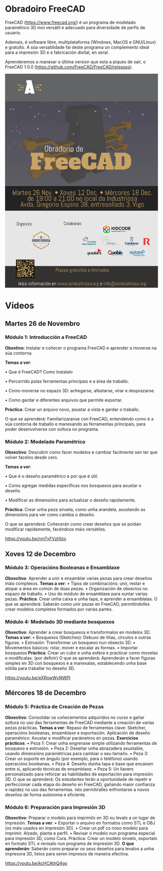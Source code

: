 # Obradoiro FreeCAD

FreeCAD (https://www.freecad.org/) é un programa de modelado paramétrico 3D moi versátil e adecuado para diversidade de perfís de usuario.

Ademais, é software libre, multiplataforma (Windows, MacOS e GNU/Linux) e gratuíto. A súa versatilidade fai deste programa un complemento ideal para a impresión 3D e a fabricación dixital, en xeral.

Aprenderemos a manexar a última version que esta a piques de sair, o FreeCAD 1.0.0 (https://github.com/FreeCAD/FreeCAD/releases).

<img src="./images/Cartel_FreeCAD_web.jpg" width="1000" />

# Vídeos

## Martes 26 de Novembro

### Módulo 1: Introducción a FreeCAD

**Obxetivo**: Instalar e coñecer o programa FreeCAD e aprender a moverse na
súa contorna.

**Temas a ver**:

• Que é FreeCAD? Como instalalo

• Percorrido polas ferramentas principais e a área de traballo.

• Como moverse no espazo 3D: achegarse, afastarse, virar e desprazarse.

• Como gardar e diferentes arquivos que permite exportar.

**Práctica**: Crear un arquivo novo, axustar a vista e gardar o traballo.

O que se aprenderá: Familiarizaranse con FreeCAD, entendendo como é a súa contorna de traballo e manexando as ferramentas principais, para poder desenvolverse con soltura no programa.

### Módulo 2: Modelado Paramétrico

**Obxectivo**: Descubrir como facer modelos e cambiar facilmente sen ter que volver facelos
desde cero.

**Temas a ver**:

• Que é o deseño paramétrico e por que é útil.

• Como agregar medidas específicas nos bosquexos para axustar o deseño.

• Modificar as dimensións para actualizar o deseño rapidamente.

**Práctica**: Crear unha peza sinxela, como unha arandela, axustando as dimensións para ver como cambia o deseño.

O que se aprenderá: Coñecerán como crear deseños que se poidan modificar rapidamente, facéndoos máis versátiles.

https://youtu.be/nmTyFVzHlzo

## Xoves 12 de Decembro

### Módulo 3: Operacións Booleanas e Ensamblaxe

**Obxectivo**: Aprender a unir e ensamblar varias pezas para crear deseños máis
complexos.
**Temas a ver**:
• Tipos de combinacións: unir, restar e atopar a área en común de dúas pezas.
• Organización de obxectos no espazo de traballo.
• Uso do módulo de ensamblaxe para xuntar varias pezas.
**Práctica**: Crear unha caixa e unha tapa, e aprender a ensamblalas.
O que se aprenderá: Saberán como unir pezas en FreeCAD, permitíndolles crear
modelos completos formados por varias partes.

### Módulo 4: Modelado 3D mediante bosquexos

**Obxectivo**: Aprender a crear bosquexos e transformalos en modelos 3D.
**Temas a ver**:
• Bosquexos (Sketches): Debuxo de liñas, círculos e outras figuras.
• Extrusión: Transformar un bosquexo nun obxecto 3D.
• Movementos básicos: rotar, mover e escalar as formas.
• Importar bosquexos
**Práctica**: Crear un cubo e unha esfera e practicar como movelas e modificalas. (por definir)
O que se aprenderá: Aprenderán a facer figuras simples en 3D con bosquexos e a manexalas, establecendo unha base sólida para traballar no deseño 3D.

https://youtu.be/eXRnwWvNWPI

## Mércores 18 de Decembro

### Módulo 5: Práctica de Creación de Pezas

**Obxectivo**: Consolidar os coñecementos adquiridos no curso e gañar soltura no uso das ferramentas de FreeCAD mediante a creación de varias pezas prácticas.
**Temas a ver**:
Repaso de ferramentas clave: Sketcher, operacións booleanas, ensamblaxe e exportación.
Aplicación de deseño paramétrico: Axustar e modificar parámetros en pezas.
**Exercicios prácticos**:
• Peza 1: Crear unha engrenaxe simple utilizando ferramentas de bosquexo e extrusión.
• Peza 2: Deseñar unha abrazadera axustable, usando dimensións paramétricas para cambiar o seu tamaño.
• Peza 3: Crear un soporte en ángulo (por exemplo, para o teléfono) usando operacións booleanas.
• Peza 4: Deseño dunha tapa e base que encaixen entre si, aplicando técnicas de ensamblaxe.
• Peza 5: Un llavero personalizado para reforzar as habilidades de exportación para impresión 3D.
O que se aprenderá: Os estudantes terán a oportunidade de repetir e perfeccionar cada etapa do deseño en FreeCAD, gañando maior confianza e rapidez no uso das ferramentas. Isto permitiralles enfrontarse a novos deseños de forma autónoma e eficiente.

### Módulo 6: Preparación para Impresión 3D

**Obxectivo**: Preparar o modelo para imprimilo en 3D ou levalo a un lugar de impresión.
**Temas a ver**:
• Exportar o arquivo en formatos como STL e OBJ (os máis usados en impresión 3D).
• Crear un pdf co noso modelo para imprimir. Alzado, planta e perfil.
• Revisar o modelo nun programa especial para impresión 3D, como Cura.
Práctica: Crear un modelo sinxelo, exportalo en formato STL e revisalo nun programa de impresión 3D.
**O que aprenderán**: Saberán como preparar os seus deseños para levalos a unha impresora 3D, listos para seren impresos de maneira efectiva.

https://youtu.be/kcHCAthQ4go

